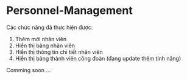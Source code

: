 # Personnel-Management
Các chức năng đã thực hiện được:
1. Thêm mới nhân viên
2. Hiển thị bảng nhân viên
3. Hiển thị thông tin chi tiết nhân viên
4. Hiển thị bảng thành viên công đoàn (đang update thêm tính năng)

Comming soon ...
